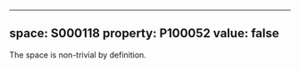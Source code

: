   ---
  space: S000118
  property: P100052
  value: false
  ---
  
  The space is non-trivial by definition.
